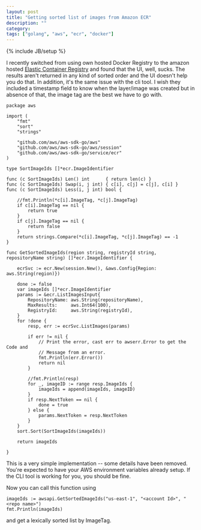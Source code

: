 ```yaml
---
layout: post
title: "Getting sorted list of images from Amazon ECR"
description: ""
category:
tags: ["golang", "aws", "ecr", "docker"]
---
```

{% include JB/setup %}

I recently switched from using own hosted Docker Registry to the amazon hosted [Elastic Container Registry](https://aws.amazon.com/ecr/) and found that the UI, well, sucks. The results aren't returned in any kind of sorted order and the UI doesn't help you do that. In addition, it's the same issue with the cli tool. I wish they included a timestamp field to know when the layer/image was created but in absence of that, the image tag are the best we have to go with.

```
package aws

import (
	"fmt"
	"sort"
	"strings"

	"github.com/aws/aws-sdk-go/aws"
	"github.com/aws/aws-sdk-go/aws/session"
	"github.com/aws/aws-sdk-go/service/ecr"
)

type SortImageIds []*ecr.ImageIdentifier

func (c SortImageIds) Len() int      { return len(c) }
func (c SortImageIds) Swap(i, j int) { c[i], c[j] = c[j], c[i] }
func (c SortImageIds) Less(i, j int) bool {

	//fmt.Println(*c[i].ImageTag, *c[j].ImageTag)
	if c[i].ImageTag == nil {
		return true
	}
	if c[j].ImageTag == nil {
		return false
	}
	return strings.Compare(*c[i].ImageTag, *c[j].ImageTag) == -1
}

func GetSortedImageIds(region string, registryId string, repositoryName string) []*ecr.ImageIdentifier {

	ecrSvc := ecr.New(session.New(), &aws.Config{Region: aws.String(region)})

	done := false
	var imageIds []*ecr.ImageIdentifier
	params := &ecr.ListImagesInput{
		RepositoryName: aws.String(repositoryName),
		MaxResults:     aws.Int64(100),
		RegistryId:     aws.String(registryId),
	}
	for !done {
		resp, err := ecrSvc.ListImages(params)

		if err != nil {
			// Print the error, cast err to awserr.Error to get the Code and
			// Message from an error.
			fmt.Println(err.Error())
			return nil
		}

		//fmt.Println(resp)
		for _, imageID := range resp.ImageIds {
			imageIds = append(imageIds, imageID)
		}
		if resp.NextToken == nil {
			done = true
		} else {
			params.NextToken = resp.NextToken
		}
	}
	sort.Sort(SortImageIds(imageIds))

	return imageIds

}
```

This is a very simple implementation -- some details have been removed. You're expected to have your AWS environment variables already setup. If the CLI tool is working for you, you should be fine.


Now you can call this function using

```
imageIds := awsapi.GetSortedImageIds("us-east-1", "<account Id>", "<repo name>")
fmt.Println(imageIds)
```

and get a lexically sorted list by ImageTag.
